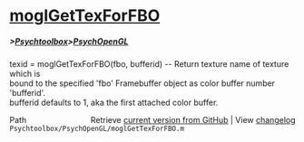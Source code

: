 # [moglGetTexForFBO](moglGetTexForFBO)
##### >[Psychtoolbox](Psychtoolbox)>[PsychOpenGL](PsychOpenGL)

texid = moglGetTexForFBO(fbo, bufferid) -- Return texture name of texture which is  
bound to the specified 'fbo' Framebuffer object as color buffer number 'bufferid'.  
bufferid defaults to 1, aka the first attached color buffer.  




<div class="code_header" style="text-align:right;">
  <span style="float:left;">Path&nbsp;&nbsp;</span> <span class="counter">Retrieve <a href=
  "https://raw.github.com/Psychtoolbox-3/Psychtoolbox-3/beta/Psychtoolbox/PsychOpenGL/moglGetTexForFBO.m">current version from GitHub</a> | View <a href=
  "https://github.com/Psychtoolbox-3/Psychtoolbox-3/commits/beta/Psychtoolbox/PsychOpenGL/moglGetTexForFBO.m">changelog</a></span>
</div>
<div class="code">
  <code>Psychtoolbox/PsychOpenGL/moglGetTexForFBO.m</code>
</div>


